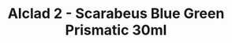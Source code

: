 ---
layout: product
title: "Alclad 2 - Scarabeus Blue Green Prismatic 30ml"
price: "TBA" 
desc: "Metalizer boja"
img_path: "/assets/img/ALC201.webp"
brand: "N/A"
available: false
special_offer: false
new: false
soon: false
cat: "040000"
subcat: "040300"
subsubcat: "0N/A"
sifra: "ALC201"
popular: false
---